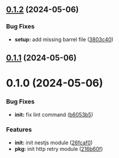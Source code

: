 

## [0.1.2](https://github.com/bamada/nestjs-http-retry/compare/0.1.1...0.1.2) (2024-05-06)


### Bug Fixes

* **setup:** add missing barrel file ([3803c40](https://github.com/bamada/nestjs-http-retry/commit/3803c40f87da7bd16c86e27c12b0a83c40830685))

## [0.1.1](https://github.com/bamada/nestjs-http-retry/compare/0.1.0...0.1.1) (2024-05-06)

# 0.1.0 (2024-05-06)


### Bug Fixes

* **init:** fix lint command ([b6053b5](https://github.com/bamada/nestjs-http-retry/commit/b6053b5ed67772feb087b4f1fa0e6bf0267d1931))


### Features

* **init:** init nestjs module ([26fcaf0](https://github.com/bamada/nestjs-http-retry/commit/26fcaf0e3fb72231b16ee695fab735a10f5eec66))
* **pkg:** init http retry module ([216b60f](https://github.com/bamada/nestjs-http-retry/commit/216b60fad679af8cb0d425f16db743fd9f7aaa6e))
